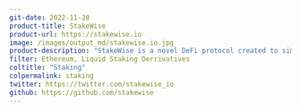 ```yaml
---
git-date: 2022-11-20
product-title: StakeWise
product-url: https://stakewise.io
image: /images/output_md/stakewise.io.jpg
product-description: "StakeWise is a novel DeFi protocol created to simplify entry into Ethereum 2.0 staking. We tokenize ETH staked with the StakeWise Pool to create an interest-bearing version of Ether that can be used across the DeFi ecosystem."
filter: Ethereum, Liquid Staking Derrivatives
coltitle: "Staking"
colpermalink: staking
twitter: https://twitter.com/stakewise_io
github: https://github.com/stakewise
---
```

